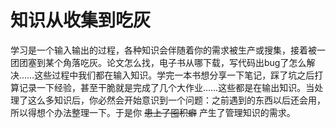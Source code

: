 # **知识从收集到吃灰**

学习是一个输入输出的过程，各种知识会伴随着你的需求被生产或搜集，接着被一团团塞到某个角落吃灰。论文怎么找，电子书从哪下载，写代码出bug了怎么解决……这些过程中我们都在输入知识。学完一本书想分享一下笔记，踩了坑之后打算记录一下经验，甚至干脆就是完成了几个大作业……这些都是在输出知识。当处理了这么多知识后，你必然会开始意识到一个问题：之前遇到的东西以后还会用，所以得想个办法整理一下。于是你 ~~患上了囤积癖~~ 产生了管理知识的需求。
